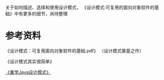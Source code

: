 关于如何描述、选择和使用设计模式， 《设计模式:可复用的面向对象软件的基础》中有更多的细节，尚待整理



# 参考资料

《设计模式：可复用面向对象软件的基础.pdf》 （设计模式奠基之作）

《设计模式其实很简单》

[《重学Java设计模式》](https://github.com/fuzhengwei/itstack-demo-design)

 